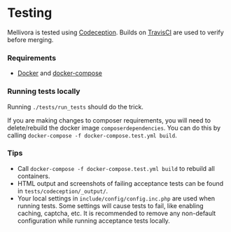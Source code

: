 Testing
=========

Mellivora is tested using [Codeception](http://codeception.com/). Builds on [TravisCI](https://travis-ci.org/Nakiami/mellivora) are used to verify before merging.

### Requirements

* [Docker](https://docs.docker.com/) and [docker-compose](https://docs.docker.com/compose/)

### Running tests locally

Running ``./tests/run_tests`` should do the trick.

If you are making changes to composer requirements, you will need to delete/rebuild the docker image ``composerdependencies``.
You can do this by calling ``docker-compose -f docker-compose.test.yml build``.

### Tips

- Call ``docker-compose -f docker-compose.test.yml build`` to rebuild all containers.
- HTML output and screenshots of failing acceptance tests can be found in ``tests/codeception/_output/``.
- Your local settings in ``include/config/config.inc.php`` are used when running tests. Some settings will cause tests to fail, like enabling caching, captcha, etc. It is recommended to remove any non-default configuration while running acceptance tests locally.
